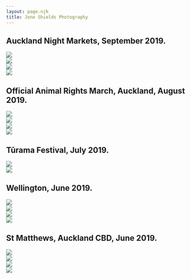 ```yaml
---
layout: page.njk
title: Jono Shields Photography
---
```


<h2>Auckland Night Markets, September 2019.</h3>

<div class="image">
  <img class="right" src="/assets/images/markets.jpg"/>
  <!--<span class="description side">Wellington 2019</span>-->
</div>

<div class="image">
  <img class="left" src="/assets/images/markets2.jpg"/>
  <!--<span class="description side">Wellington 2019</span>-->
</div>

<div class="image">
  <img class="right" src="/assets/images/markets3.jpg"/>
  <!--<span class="description side">Wellington 2019</span>-->
</div>

<div class="image">
  <img class="left" src="/assets/images/markets4.jpg"/>
  <!--<span class="description side">Wellington 2019</span>-->
</div>

<h2>Official Animal Rights March, Auckland, August 2019.</h3>

<div class="image">
  <img class="right" src="/assets/images/march.jpg"/>
  <!--<span class="description side">Wellington 2019</span>-->
</div>

<div class="image">
  <img class="left" src="/assets/images/march2.jpg"/>
  <!--<span class="description side">Wellington 2019</span>-->
</div>

<div class="image">
  <img class="right" src="/assets/images/march3.jpg"/>
  <!--<span class="description side">Wellington 2019</span>-->
</div>

<div class="image">
  <img class="left" src="/assets/images/march4.jpg"/>
  <!--<span class="description side">Wellington 2019</span>-->
</div>

<h2>Tūrama Festival, July 2019.</h3>

<div class="image">
  <img class="right" src="/assets/images/lightshow.jpg"/>
  <!--<span class="description side">Wellington 2019</span>-->
</div>

<div class="image">
  <img class="left" src="/assets/images/lightshow2.jpg"/>
  <!--<span class="description side">Wellington 2019</span>-->
</div>

<h2>Wellington, June 2019.</h3>

<div class="image">
  <img class="right" src="/assets/images/wellington.jpg"/>
  <!--<span class="description side">Wellington 2019</span>-->
</div>

<div class="image">
  <img class="left" src="/assets/images/wellington2.jpg"/>
  <!--<span class="description side">Wellington 2019</span>-->
</div>

<div class="image">
  <img class="right" src="/assets/images/wellington3.jpg"/>
  <!--<span class="description side">Wellington 2019</span>-->
</div>

<div class="image">
  <img class="left" src="/assets/images/wellington4.jpg"/>
  <!--<span class="description side">Wellington 2019</span>-->
</div>

<h2>St Matthews, Auckland CBD, June 2019.</h3>

<div class="image">
  <img class="right" src="/assets/images/church.jpg"/>
  <!--<span class="description side">Wellington 2019</span>-->
</div>

<div class="image">
  <img class="left" src="/assets/images/church2.jpg"/>
  <!--<span class="description side">Wellington 2019</span>-->
</div>

<div class="image">
  <img class="right" src="/assets/images/church3.jpg"/>
  <!--<span class="description side">Wellington 2019</span>-->
</div>

<div class="image">
  <img class="left" src="/assets/images/church4.jpg"/>
  <!--<span class="description side">Wellington 2019</span>-->
</div>
